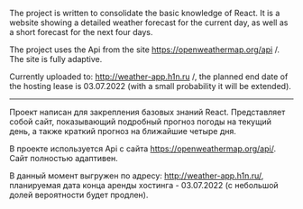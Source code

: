 The project is written to consolidate the basic knowledge of React. It is a website showing a detailed weather forecast for the current day, as well as a short forecast for the next four days. 

The project uses the Api from the site https://openweathermap.org/api /. The site is fully adaptive. 

Currently uploaded to: http://weather-app.h1n.ru /, the planned end date of the hosting lease is 03.07.2022 (with a small probability it will be extended).

------------------------------------------------------------------

Проект написан для закрепления базовых знаний React. Представляет собой сайт, показывающий подробный прогноз погоды на текущий день, а также краткий прогноз на ближайшие четыре дня. 

В проекте используется Api с сайта https://openweathermap.org/api/. Сайт полностью адаптивен. 

В данный момент выгружен по адресу: http://weather-app.h1n.ru/, планируемая дата конца аренды хостинга - 03.07.2022 (с небольшой долей вероятности будет продлен). 
